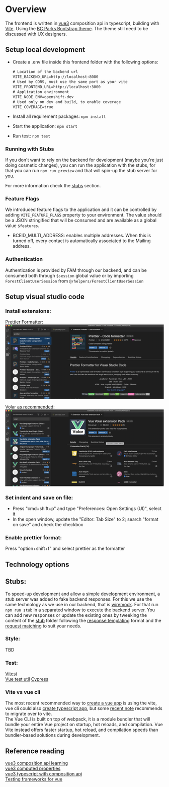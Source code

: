# Overview

The frontend is written in [vue3](https://vuejs.org) composition api in typescript, building with [Vite](https://vitejs.dev). Using the [BC Parks Bootstrap theme](https://digitalspace.github.io/bcparks-bootstrap-theme/). The theme still need to be discussed with UX designers.

## **Setup local development**

- Create a .env file inside this frontend folder with the following options:

  ```
  # Location of the backend url
  VITE_BACKEND_URL=http://localhost:8080
  # Used by CORS, must use the same port as your vite
  VITE_FRONTEND_URL=http://localhost:3000
  # Application environment
  VITE_NODE_ENV=openshift-dev
  # Used only on dev and build, to enable coverage
  VITE_COVERAGE=true

  ```

- Install all requirement packages: `npm install`
- Start the application: `npm start`
- Run test: `npm test`

### **Running with Stubs**

If you don't want to rely on the backend for development (maybe you're just doing cosmetic changes), you can run the application with the stubs,
for that you can run `npm run preview` and that will spin-up the stub server for you.

For more information check the [stubs](#stubs) section.

### **Feature Flags**

We introduced feature flags to the application and it can be controlled by adding `VITE_FEATURE_FLAGS` property to your environment. The value should be a JSON stringified that will be consumed and are available as a global value `$features`.

- BCEID_MULTI_ADDRESS: enables multiple addresses. When this is turned off, every contact is automatically associated to the Mailing address.

### **Authentication**

Authentication is provided by FAM through our backend, and can be consumed both through `$session` global value or by importing `ForestClientUserSession` from `@/helpers/ForestClientUserSession`

## **Setup visual studio code**

### **Install extensions**:

Prettier Formatter:
[![vscode prettier formatter](public/docs/vscode-extension-prettier.png)](public/docs/vscode-extension-prettier.png)

Volar [as recommended](https://vuejs.org/guide/typescript/overview.html#ide-support):
[![vscode volar](public/docs/vscode-extension-volar.png)](public/docs/vscode-extension-volar.png)

### **Set indent and save on file**:

- Press "cmd+shift+p" and type "Preferences: Open Settings (UI)", select it
- In the open window, update the "Editor: Tab Size" to 2; search "format on save" and check the checkbox

### **Enable prettier format**:

Press "option+shift+f" and select prettier as the formatter

## **Technology options**

## **Stubs**:

To speed-up development and allow a simple development environment, a stub server was added to fake backend responses. For this we use the same technology as we use
in our backend, that is [wiremock](https://wiremock.org/). For that run `npm run stub` in a separated window to execute the backend server. You can add new responses or update
the existing ones by tweeking the content of the [stub](stub/) folder following the [response templating](https://wiremock.org/docs/response-templating/) format and the [request matching](https://wiremock.org/docs/request-matching/) to suit your needs.

### **Style**:

TBD

### **Test**:

[Vitest](https://vitest.dev/api/)  
[Vue test util](https://test-utils.vuejs.org/api/)
[Cypress](https://www.cypress.io/)

### **Vite vs vue cli**

The most recent recommended way to [create a vue app](https://vuejs.org/guide/quick-start.html#with-build-tools) is using the vite, vue cli could also [create typescript app](https://vuejs.org/guide/typescript/overview.html), but some [recent note](https://vuejs.org/guide/typescript/overview.html#note-on-vue-cli-and-ts-loader) recommends to migrate over to vite.  
The Vue CLI is built on top of webpack, it is a module bundler that will bundle your entire Vue project on startup, hot reloads, and compilation. Vue Vite instead offers faster startup, hot reload, and compilation speeds than bundler-based solutions during development.

## **Reference reading**

[vue3 composition api learning](https://vuejs.org/tutorial/#step-12)  
[vue3 computed properties](https://vuejs.org/guide/essentials/computed.html)  
[vue3 typescript with composition api](https://vuejs.org/guide/typescript/composition-api.html)  
[Testing frameworks for vue](https://vuejs.org/guide/scaling-up/testing.html#unit-testing)
